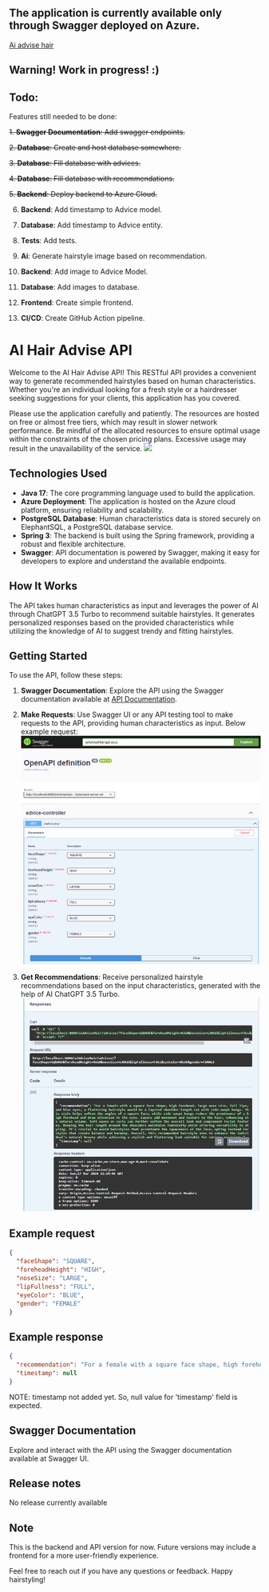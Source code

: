 ## The application is currently available only through Swagger deployed on Azure.
[Ai advise hair](https://aihairadvise.happyflower-f25c91cc.eastus2.azurecontainerapps.io/aiAdviseHair/swagger-ui/index.html)

## Warning! Work in progress! :)

## Todo:

Features still needed to be done:

~~1. **Swagger Documentation**: Add swagger endpoints.~~

~~2. **Database**: Create and host database somewhere.~~

~~3. **Database**: Fill database with advices.~~

~~4. **Database**: Fill database with recommendations.~~

~~5. **Backend**: Deploy backend to Azure Cloud.~~

6. **Backend**: Add timestamp to Advice model.

7. **Database**: Add timestamp to Advice entity.
   
8. **Tests**: Add tests.

9. **Ai**: Generate hairstyle image based on recommendation.

10. **Backend**: Add image to Advice Model.

11. **Database**: Add images to database.

12. **Frontend**: Create simple frontend.

13. **CI/CD**: Create GitHub Action pipeline.


# AI Hair Advise API

Welcome to the AI Hair Advise API! This RESTful API provides a convenient way to generate recommended hairstyles based on human characteristics. Whether you're an individual looking for a fresh style or a hairdresser seeking suggestions for your clients, this application has you covered.

Please use the application carefully and patiently. The resources are hosted on free or almost free tiers, which may result in slower network performance. Be mindful of the allocated resources to ensure optimal usage within the constraints of the chosen pricing plans. Excessive usage may result in the unavailability of the service.
![](readmeSources/azure-aiadvise-overview.PNG.PNG)

## Technologies Used

- **Java 17**: The core programming language used to build the application.
- **Azure Deployment**: The application is hosted on the Azure cloud platform, ensuring reliability and scalability.
- **PostgreSQL Database**: Human characteristics data is stored securely on ElephantSQL, a PostgreSQL database service.
- **Spring 3**: The backend is built using the Spring framework, providing a robust and flexible architecture.
- **Swagger**: API documentation is powered by Swagger, making it easy for developers to explore and understand the available endpoints.

## How It Works

The API takes human characteristics as input and leverages the power of AI through ChatGPT 3.5 Turbo to recommend suitable hairstyles. It generates personalized responses based on the provided characteristics while utilizing the knowledge of AI to suggest trendy and fitting hairstyles.

## Getting Started

To use the API, follow these steps:

1. **Swagger Documentation**: Explore the API using the Swagger documentation available at [API Documentation](https://aihairadvise.happyflower-f25c91cc.eastus2.azurecontainerapps.io/aiAdviseHair/swagger-ui/index.html).

2. **Make Requests**: Use Swagger UI or any API testing tool to make requests to the API, providing human characteristics as input. Below example request:
![](readmeSources/swagger-request-example.PNG) 

3. **Get Recommendations**: Receive personalized hairstyle recommendations based on the input characteristics, generated with the help of AI ChatGPT 3.5 Turbo.
![](readmeSources/swagger-response-example.PNG)

## Example request

```json
{
  "faceShape": "SQUARE",
  "foreheadHeight": "HIGH",
  "noseSize": "LARGE",
  "lipFullness": "FULL",
  "eyeColor": "BLUE",
  "gender": "FEMALE"
}
```

## Example response

```json
{
  "recommendation": "For a female with a square face shape, high forehead, large nose size, full lips, and blue eyes, a flattering hairstyle would be a layered shoulder-length cut with side-swept bangs. This style helps soften the angles of a square face, while side-swept bangs reduce the prominence of a high forehead and draw attention to the eyes. Layers add movement and texture to the hair, enhancing its natural volume. Soft waves or curls can further soften the overall look and complement facial features. Keeping the hair length around the shoulders maintains femininity while offering versatility in styling. It's crucial to avoid hairstyles that accentuate the squareness of the face, opting instead for styles that create balance and harmony. Overall, this recommended hairstyle aims to enhance the individual's natural beauty while achieving a stylish and flattering look suitable for various occasions.",
  "timestamp": null
}
```

NOTE: timestamp not added yet. So, null value for 'timestamp' field is expected.

## Swagger Documentation

Explore and interact with the API using the Swagger documentation available at Swagger UI.

## Release notes

No release currently available

## Note

This is the backend and API version for now. Future versions may include a frontend for a more user-friendly experience.

Feel free to reach out if you have any questions or feedback. Happy hairstyling!

